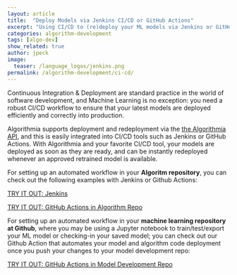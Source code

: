 ```yaml
---
layout: article
title:  "Deploy Models via Jenkins CI/CD or GitHub Actions"
excerpt: "Using CI/CD to (re)deploy your ML models via Jenkins or GitHub Actions"
categories: algorithm-development
tags: [algo-dev]
show_related: true
author: jpeck
image:
  teaser: /language_logos/jenkins.png
permalink: /algorithm-development/ci-cd/
---
```


Continuous Integration & Deployment are standard practice in the world of software development, and Machine Learning is no exception: you need a robust CI/CD workflow to ensure that your latest models are deployed efficiently and correctly into production.

Algorithmia supports deployment and redeployment via the [the Algorithmia API]({{site.baseurl}}/algorithm-development/algorithm-management), and this is easily integrated into CI/CD tools such as Jenkins or GitHub Actions. With Algorithmia and your favorite CI/CD tool, your models are deployed as soon as they are ready, and can be instantly redeployed whenever an approved retrained model is available.

For setting up an automated workflow in your **Algoritm repository**, you can check out the following examples with Jenkins or Github Actions:

<a href="https://github.com/algorithmiaio/githubactions-modeldeployment-deprecated/tree/master/jenkins_deploy_algorithmia" class="btn btn-default btn-primary"><i class="fa fa-github" aria-hidden="true"></i> TRY IT OUT: Jenkins</a>

<a href="https://github.com/algorithmiaio/githubactions-modeldeployment-deprecated/tree/master/githubactions_deploy_algorithmia" class="btn btn-default btn-primary"><i class="fa fa-github" aria-hidden="true"></i> TRY IT OUT: GitHub Actions in Algorithm Repo</a>


For setting up an automated workflow in your **machine learning repository at Github**, where you may be using a Jupyter notebook to train/test/export your ML model or checking-in your saved model; you can check out our Github Action that automates your model and algorithm code deployment once you push your changes to your model development repo:

<a href="https://github.com/algorithmiaio/algorithmia-modeldeployment-action" class="btn btn-default btn-primary"><i class="fa fa-github" aria-hidden="true"></i> TRY IT OUT: GitHub Actions in Model Development Repo</a>
